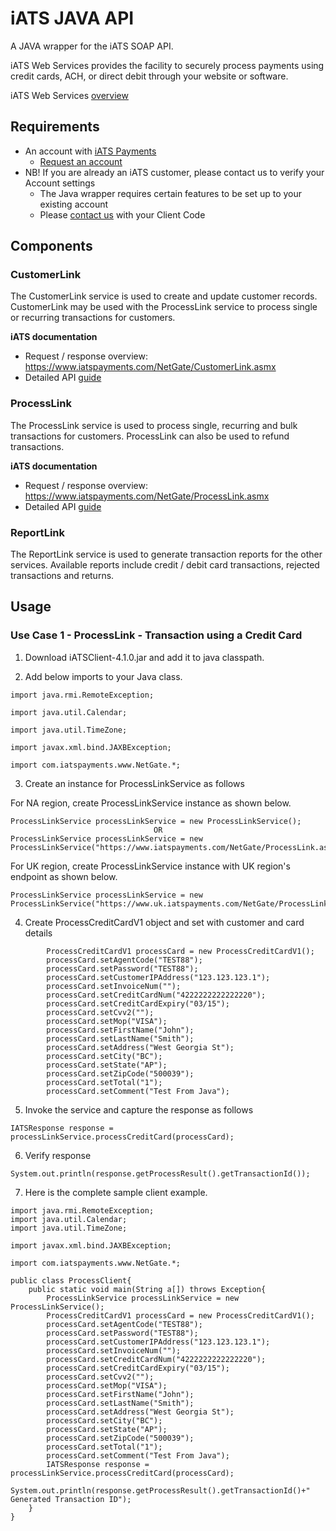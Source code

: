 # iATS JAVA API 

A JAVA wrapper for the iATS SOAP API.

iATS Web Services provides the facility to securely process payments using credit cards, ACH, or direct debit through your website or software.

iATS Web Services [overview](http://home.iatspayments.com/developers/underlying-soap-api)

## Requirements

* An account with [iATS Payments](http://www.iatspayments.com/)
    * [Request an account](http://home.iatspayments.com/iats-Ruby)
* NB! If you are already an iATS customer, please contact us to verify your Account settings
    * The Java wrapper requires certain features to be set up to your existing account
    * Please [contact us](http://home.iatspayments.com/iats-Ruby) with your Client Code
    
## Components

### CustomerLink

The CustomerLink service is used to create and update customer records. CustomerLink may be used with the
ProcessLink service to process single or recurring transactions for customers.

**iATS documentation**
* Request / response overview: https://www.iatspayments.com/NetGate/CustomerLink.asmx
* Detailed API [guide](http://home.iatspayments.com/developers/underlying-soap-api)
 
### ProcessLink

The ProcessLink service is used to process single, recurring and bulk transactions for customers. ProcessLink can
also be used to refund transactions.

**iATS documentation**
* Request / response overview: https://www.iatspayments.com/NetGate/ProcessLink.asmx
* Detailed API [guide](http://home.iatspayments.com/developers/underlying-soap-api)

### ReportLink

The ReportLink service is used to generate transaction reports for the other services. Available reports include
credit / debit card transactions, rejected transactions and returns.

## Usage

### Use Case 1 - ProcessLink - Transaction using a Credit Card    

1) Download iATSClient-4.1.0.jar and add it to java classpath.

2) Add below imports to your Java class.

`import java.rmi.RemoteException;`

`import java.util.Calendar;`

`import java.util.TimeZone;`

`import javax.xml.bind.JAXBException;`

`import com.iatspayments.www.NetGate.*;`

3) Create an instance for ProcessLinkService as follows

For NA region, create ProcessLinkService instance as shown below.
```  
ProcessLinkService processLinkService = new ProcessLinkService();
                                OR
ProcessLinkService processLinkService = new ProcessLinkService("https://www.iatspayments.com/NetGate/ProcessLink.asmx");                        
```    
For UK region, create ProcessLinkService instance with UK region's endpoint as shown below.
```        
ProcessLinkService processLinkService = new ProcessLinkService("https://www.uk.iatspayments.com/NetGate/ProcessLink.asmx");
```

4) Create ProcessCreditCardV1 object and set with customer and card details
```
        ProcessCreditCardV1 processCard = new ProcessCreditCardV1();
        processCard.setAgentCode("TEST88");
		processCard.setPassword("TEST88");
		processCard.setCustomerIPAddress("123.123.123.1");
		processCard.setInvoiceNum("");
		processCard.setCreditCardNum("4222222222222220");
		processCard.setCreditCardExpiry("03/15");
		processCard.setCvv2("");
		processCard.setMop("VISA");
		processCard.setFirstName("John");
		processCard.setLastName("Smith");
		processCard.setAddress("West Georgia St");
		processCard.setCity("BC");
		processCard.setState("AP");
		processCard.setZipCode("500039");
		processCard.setTotal("1");
		processCard.setComment("Test From Java");
```			
5) Invoke the service and capture the response as follows
```
IATSResponse response = processLinkService.processCreditCard(processCard);
 ```   
6) Verify response
```
System.out.println(response.getProcessResult().getTransactionId());

```

7) Here is the complete sample client example.

```
import java.rmi.RemoteException;
import java.util.Calendar;
import java.util.TimeZone;

import javax.xml.bind.JAXBException;

import com.iatspayments.www.NetGate.*;

public class ProcessClient{
	public static void main(String a[]) throws Exception{
		ProcessLinkService processLinkService = new ProcessLinkService();
		ProcessCreditCardV1 processCard = new ProcessCreditCardV1();
        processCard.setAgentCode("TEST88");
        processCard.setPassword("TEST88");
        processCard.setCustomerIPAddress("123.123.123.1");
        processCard.setInvoiceNum("");
        processCard.setCreditCardNum("4222222222222220");
        processCard.setCreditCardExpiry("03/15");
        processCard.setCvv2("");
        processCard.setMop("VISA");
        processCard.setFirstName("John");
        processCard.setLastName("Smith");
        processCard.setAddress("West Georgia St");
        processCard.setCity("BC");
        processCard.setState("AP");
        processCard.setZipCode("500039");
        processCard.setTotal("1");
        processCard.setComment("Test From Java");
		IATSResponse response = processLinkService.processCreditCard(processCard);
		System.out.println(response.getProcessResult().getTransactionId()+" Generated Transaction ID");
	}
}
```
